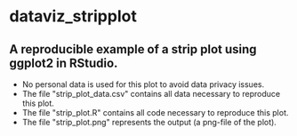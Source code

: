 # dataviz_stripplot

## A reproducible example of a strip plot using ggplot2 in RStudio. 
* No personal data is used for this plot to avoid data privacy issues.
* The file "strip_plot_data.csv" contains all data necessary to reproduce this plot.
* The file "strip_plot.R" contains all code necessary to reproduce this plot.
* The file "strip_plot.png" represents the output (a png-file of the plot).
